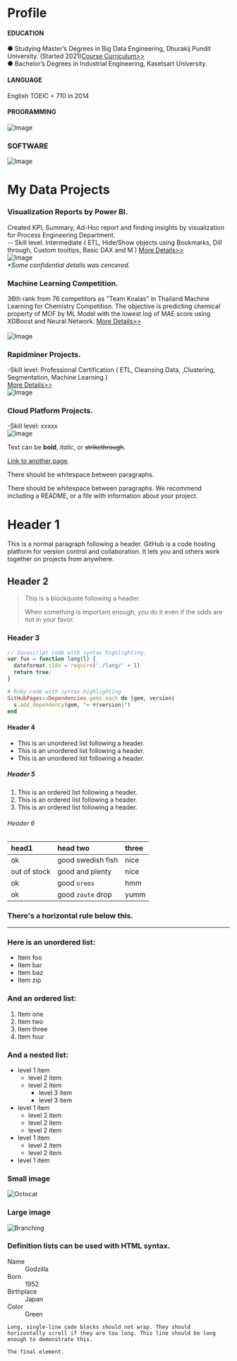 # Profile<br />

#### EDUCATION<br /> 
● Studying Master’s Degrees in Big Data Engineering, Dhurakij Pundit University. (Started 2021)[Course Curriculum>>](https://cite.dpu.ac.th/bigdata/master-bigdata/structure-bigdata.html)<br />
● Bachelor’s Degrees in Industrial Engineering, Kasetsart University.<br />
#### LANGUAGE<br />
English TOEIC = 710 in 2014<br />
#### PROGRAMMING<br />
![Image](https://github.com/Pakkawatk/portfolio/blob/gh-pages/img/prog.png?raw=true)<br />
### SOFTWARE<br />
![Image](https://github.com/Pakkawatk/portfolio/blob/gh-pages/img/sw.png?raw=true)<br />
# My Data Projects<br />

### Visualization Reports by Power BI.<br /> 
Created KPI, Summary, Ad-Hoc report and finding insights by visualization for Process Engineering Department.<br />
-- Skill level: Intermediate ( ETL, Hide/Show objects using Bookmarks, Dill through, Custom tooltips, Basic DAX and M ) [More Details>>](https://cite.dpu.ac.th/bigdata/master-bigdata/structure-bigdata.html)<br />
![Image](https://github.com/Pakkawatk/portfolio/blob/gh-pages/img/pbi.png?raw=true)<br />
_*Some confidential details was cencered._<br />

### Machine Learning Competition.<br /> 
36th rank from 76 competitors as "Team Koalas" in Thailand Machine Learning for Chemistry Competition. The objective is predicting chemical property of MOF by ML Model with the lowest log of MAE score using XGBoost and Neural Network. [More Details>>](https://cite.dpu.ac.th/bigdata/master-bigdata/structure-bigdata.html)<br /><br />
![Image](https://github.com/Pakkawatk/portfolio/blob/gh-pages/img/tmlcc.PNG?raw=true)<br />

### Rapidminer Projects.<br />
-Skill level: Professional Certification ( ETL, Cleansing Data, ,Clustering, Segmentation, Machine Learning )<br />
[More Details>>](https://pakkawatk.github.io/portfolio/rapmprojects)<br />
![Image](https://github.com/Pakkawatk/portfolio/blob/gh-pages/img/rapid1.PNG?raw=true)<br />

### Cloud Platform Projects.<br />
-Skill level: xxxxx<br />
![Image](https://github.com/Pakkawatk/portfolio/blob/gh-pages/img/rapid1.PNG?raw=true)<br />

Text can be **bold**, _italic_, or ~~strikethrough~~.

[Link to another page](./another-page.html).

There should be whitespace between paragraphs.

There should be whitespace between paragraphs. We recommend including a README, or a file with information about your project.

# Header 1

This is a normal paragraph following a header. GitHub is a code hosting platform for version control and collaboration. It lets you and others work together on projects from anywhere.

## Header 2

> This is a blockquote following a header.
>
> When something is important enough, you do it even if the odds are not in your favor.

### Header 3

```js
// Javascript code with syntax highlighting.
var fun = function lang(l) {
  dateformat.i18n = require('./lang/' + l)
  return true;
}
```

```ruby
# Ruby code with syntax highlighting
GitHubPages::Dependencies.gems.each do |gem, version|
  s.add_dependency(gem, "= #{version}")
end
```

#### Header 4

*   This is an unordered list following a header.
*   This is an unordered list following a header.
*   This is an unordered list following a header.

##### Header 5

1.  This is an ordered list following a header.
2.  This is an ordered list following a header.
3.  This is an ordered list following a header.

###### Header 6

| head1        | head two          | three |
|:-------------|:------------------|:------|
| ok           | good swedish fish | nice  |
| out of stock | good and plenty   | nice  |
| ok           | good `oreos`      | hmm   |
| ok           | good `zoute` drop | yumm  |

### There's a horizontal rule below this.

* * *

### Here is an unordered list:

*   Item foo
*   Item bar
*   Item baz
*   Item zip

### And an ordered list:

1.  Item one
1.  Item two
1.  Item three
1.  Item four

### And a nested list:

- level 1 item
  - level 2 item
  - level 2 item
    - level 3 item
    - level 3 item
- level 1 item
  - level 2 item
  - level 2 item
  - level 2 item
- level 1 item
  - level 2 item
  - level 2 item
- level 1 item

### Small image

![Octocat](https://github.githubassets.com/images/icons/emoji/octocat.png)

### Large image

![Branching](https://guides.github.com/activities/hello-world/branching.png)


### Definition lists can be used with HTML syntax.

<dl>
<dt>Name</dt>
<dd>Godzilla</dd>
<dt>Born</dt>
<dd>1952</dd>
<dt>Birthplace</dt>
<dd>Japan</dd>
<dt>Color</dt>
<dd>Green</dd>
</dl>

```
Long, single-line code blocks should not wrap. They should horizontally scroll if they are too long. This line should be long enough to demonstrate this.
```

```
The final element.
```
